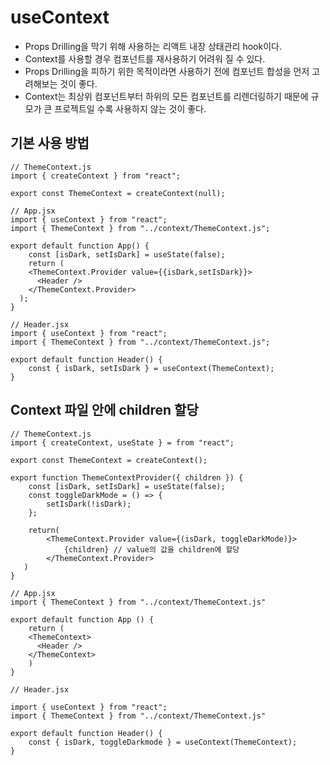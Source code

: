 # useContext

- Props Drilling을 막기 위해 사용하는 리액트 내장 상태관리 hook이다.
- Context를 사용할 경우 컴포넌트를 재사용하기 어려워 질 수 있다.
- Props Drilling을 피하기 위한 목적이라면 사용하기 전에 컴포넌트 합성을 먼저 고려해보는 것이 좋다.
- Context는 최상위 컴포넌트부터 하위의 모든 컴포넌트를 리렌더링하기 때문에
  규모가 큰 프로젝트일 수록 사용하지 않는 것이 좋다.

## 기본 사용 방법

```react
// ThemeContext.js
import { createContext } from "react";

export const ThemeContext = createContext(null);

// App.jsx
import { useContext } from "react";
import { ThemeContext } from "../context/ThemeContext.js";

export default function App() {
    const [isDark, setIsDark] = useState(false);
    return (
    <ThemeContext.Provider value={{isDark,setIsDark}}>
      <Header />
    </ThemeContext.Provider>
  );
}

// Header.jsx
import { useContext } from "react";
import { ThemeContext } from "../context/ThemeContext.js";

export default function Header() {
    const { isDark, setIsDark } = useContext(ThemeContext);
}
```

## Context 파일 안에 children 할당

```react
// ThemeContext.js
import { createContext, useState } = from "react";

export const ThemeContext = createContext();

export function ThemeContextProvider({ children }) {
    const [isDark, setIsDark] = useState(false);
    const toggleDarkMode = () => {
        setIsDark(!isDark);
    };

    return(
        <ThemeContext.Provider value={(isDark, toggleDarkMode)}>
            {children} // value의 값을 children에 할당
        </ThemeContext.Provider>
   )
}

// App.jsx
import { ThemeContext } from "../context/ThemeContext.js"

export default function App () {
    return (
    <ThemeContext>
      <Header />
    </ThemeContext>
    )
}

// Header.jsx

import { useContext } from "react";
import { ThemeContext } from "../context/ThemeContext.js"

export default function Header() {
    const { isDark, toggleDarkmode } = useContext(ThemeContext);
}
```
